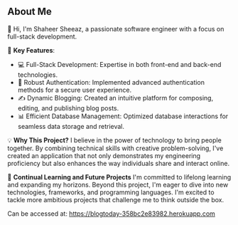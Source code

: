## About Me

👋 Hi, I'm Shaheer Sheeaz, a passionate software engineer with a focus on full-stack development. 

🚀 **Key Features**:
- 💻 Full-Stack Development: Expertise in both front-end and back-end technologies.
- 🔐 Robust Authentication: Implemented advanced authentication methods for a secure user experience.
- ✍️ Dynamic Blogging: Created an intuitive platform for composing, editing, and publishing blog posts.
- 📊 Efficient Database Management: Optimized database interactions for seamless data storage and retrieval.

💡 **Why This Project?**
I believe in the power of technology to bring people together. By combining technical skills with creative problem-solving, I've created an application that not only demonstrates my engineering proficiency but also enhances the way individuals share and interact online.

🌱 **Continual Learning and Future Projects**
I'm committed to lifelong learning and expanding my horizons. Beyond this project, I'm eager to dive into new technologies, frameworks, and programming languages. I'm excited to tackle more ambitious projects that challenge me to think outside the box.

Can be accessed at: https://blogtoday-358bc2e83982.herokuapp.com
